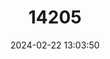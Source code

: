 ---
title: "14205"
category: "Myotis stalkeri"
draft: false
date: 2024-02-22 13:03:50
languages:
  English: ["Kei Myotis", "Stalker's Myotis"]
---